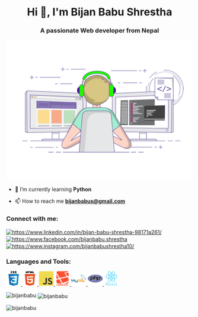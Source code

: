 
<h1 align="center">Hi 👋, I'm Bijan Babu Shrestha</h1>
<h3 align="center">A passionate Web developer from Nepal</h3>
<div style="text-align: center;">
  <img src="https://github.com/bijanbabu/bijanbabu/blob/main/perfect.gif?raw=true" alt="logo">
</div>

- 🌱 I’m currently learning **Python**

- 📫 How to reach me **bijanbabus@gmail.com**

<h3 align="left">Connect with me:</h3>
<p align="left">
<a href="https://linkedin.com/in/https://www.linkedin.com/in/bijan-babu-shrestha-98171a261/" target="blank"><img align="center" src="https://raw.githubusercontent.com/rahuldkjain/github-profile-readme-generator/master/src/images/icons/Social/linked-in-alt.svg" alt="https://www.linkedin.com/in/bijan-babu-shrestha-98171a261/" height="30" width="40" /></a>
<a href="https://fb.com/https://www.facebook.com/bijanbabu.shrestha" target="blank"><img align="center" src="https://raw.githubusercontent.com/rahuldkjain/github-profile-readme-generator/master/src/images/icons/Social/facebook.svg" alt="https://www.facebook.com/bijanbabu.shrestha" height="30" width="40" /></a>
<a href="https://instagram.com/https://www.instagram.com/bijanbabushrestha10/" target="blank"><img align="center" src="https://raw.githubusercontent.com/rahuldkjain/github-profile-readme-generator/master/src/images/icons/Social/instagram.svg" alt="https://www.instagram.com/bijanbabushrestha10/" height="30" width="40" /></a>
</p>

<h3 align="left">Languages and Tools:</h3>
<p align="left"> <a href="https://www.w3schools.com/css/" target="_blank" rel="noreferrer"> <img src="https://raw.githubusercontent.com/devicons/devicon/master/icons/css3/css3-original-wordmark.svg" alt="css3" width="40" height="40"/> </a> <a href="https://www.w3.org/html/" target="_blank" rel="noreferrer"> <img src="https://raw.githubusercontent.com/devicons/devicon/master/icons/html5/html5-original-wordmark.svg" alt="html5" width="40" height="40"/> </a> <a href="https://developer.mozilla.org/en-US/docs/Web/JavaScript" target="_blank" rel="noreferrer"> <img src="https://raw.githubusercontent.com/devicons/devicon/master/icons/javascript/javascript-original.svg" alt="javascript" width="40" height="40"/> </a> <a href="https://laravel.com/" target="_blank" rel="noreferrer"> <img src="https://raw.githubusercontent.com/devicons/devicon/master/icons/laravel/laravel-plain-wordmark.svg" alt="laravel" width="40" height="40"/> </a> <a href="https://www.mysql.com/" target="_blank" rel="noreferrer"> <img src="https://raw.githubusercontent.com/devicons/devicon/master/icons/mysql/mysql-original-wordmark.svg" alt="mysql" width="40" height="40"/> </a> <a href="https://www.php.net" target="_blank" rel="noreferrer"> <img src="https://raw.githubusercontent.com/devicons/devicon/master/icons/php/php-original.svg" alt="php" width="40" height="40"/> </a> <a href="https://reactjs.org/" target="_blank" rel="noreferrer"> <img src="https://raw.githubusercontent.com/devicons/devicon/master/icons/react/react-original-wordmark.svg" alt="react" width="40" height="40"/> </a> </p>

<p><img align="left" src="https://github-readme-stats.vercel.app/api/top-langs?username=bijanbabu&show_icons=true&locale=en&layout=compact" alt="bijanbabu" /></p>

<p>&nbsp;<img align="center" src="https://github-readme-stats.vercel.app/api?username=bijanbabu&show_icons=true&locale=en" alt="bijanbabu" /></p>
<p><img align="center" src="https://github-readme-streak-stats.herokuapp.com/?user=bijanbabu&" alt="bijanbabu" /></p>
